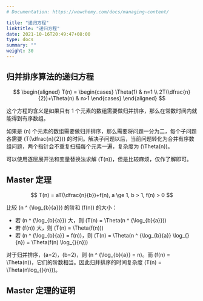 ```yaml
---
# Documentation: https://wowchemy.com/docs/managing-content/

title: "递归方程"
linktitle: "递归方程"
date: 2021-10-16T20:49:47+08:00
type: docs
summary: ""
weight: 30
---
```


<!--more-->

## 归并排序算法的递归方程

$$
\begin{aligned}
T(n) = \begin{cases}
\Theta(1) & n=1 \\
2T(\dfrac{n}{2})+\Theta(n) & n>1
\end{cases}
\end{aligned}
$$

这个方程的含义是如果只有 1 个元素的数组需要做归并排序，那么在常数时间内就能得到有序数组。

如果是 \(n\) 个元素的数组需要做归并排序，那么需要将问题一分为二，每个子问题各需要 \(T(\dfrac{n}{2})\) 的时间。解决子问题以后，当前问题转化为合并有序数组问题，两个指针会不重复扫描每个元素一遍，复杂度为 \(\Theta(n)\)。

可以使用逐层展开法和变量替换法求解 \(T(n)\)，但是比较麻烦，仅作了解即可。

## Master 定理

$$
T(n) = aT(\dfrac{n}{b})+f(n), a \ge 1, b > 1, f(n) > 0
$$

比较 \(n ^ {\log_{b}{a}}\) 的阶和 \(f(n)\) 的大小：

- 若 \(n ^ {\log_{b}{a}}\) 大，则 \(T(n) = \Theta(n ^ {\log_{b}{a}})\)
- 若 \(f(n)\) 大，则 \(T(n) = \Theta(f(n))\)
- 若 \(n ^ {\log_{b}{a}} = f(n)\)，则 \(T(n) = \Theta(n ^ {\log_{b}{a}} \log_{}{n}) = \Theta(f(n) \log_{}{n})\)

对于归并排序，\(a=2\)，\(b=2\)，则 \(n ^ {\log_{b}{a}} = n\)。而 \(f(n) = \Theta(n)\)，它们的阶数相当。因此归并排序的时间复杂度 \(T(n) = \Theta(n\log_{}{n})\)。

## Master 定理的证明